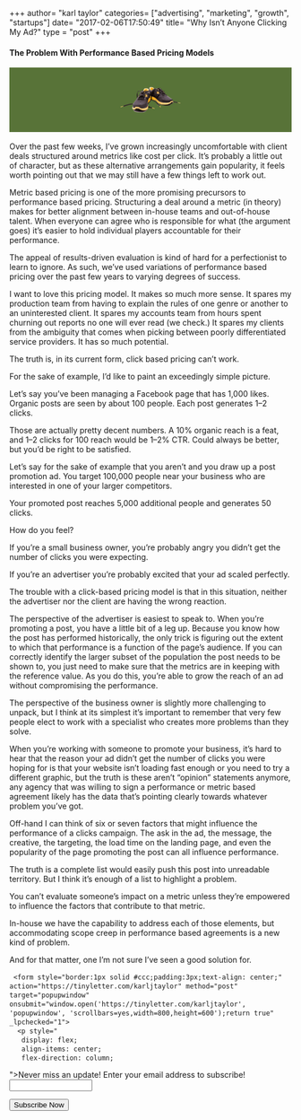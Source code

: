 +++
author= "karl taylor"
categories= ["advertising", "marketing", "growth", "startups"]
date= "2017-02-06T17:50:49"
title= "Why Isn’t Anyone Clicking My Ad?"
type = "post"
+++

 #### The Problem With Performance Based Pricing Models

  ![](https://raw.githubusercontent.com/karljtaylor/kjt/blog/content/assets/c2292-1tbxoqb8muuegx4wenv68zg.png)  


 Over the past few weeks, I’ve grown increasingly uncomfortable with client deals structured around metrics like cost per click. It’s probably a little out of character, but as these alternative arrangements gain popularity, it feels worth pointing out that we may still have a few things left to work out.

 Metric based pricing is one of the more promising precursors to performance based pricing. Structuring a deal around a metric (in theory) makes for better alignment between in-house teams and out-of-house talent. When everyone can agree who is responsible for what (the argument goes) it’s easier to hold individual players accountable for their performance.

 The appeal of results-driven evaluation is kind of hard for a perfectionist to learn to ignore. As such, we’ve used variations of performance based pricing over the past few years to varying degrees of success.

 I want to love this pricing model. It makes so much more sense. It spares my production team from having to explain the rules of one genre or another to an uninterested client. It spares my accounts team from hours spent churning out reports no one will ever read (we check.) It spares my clients from the ambiguity that comes when picking between poorly differentiated service providers. It has so much potential.

 The truth is, in its current form, click based pricing can’t work.

  For the sake of example, I’d like to paint an exceedingly simple picture.

 Let’s say you’ve been managing a Facebook page that has 1,000 likes. Organic posts are seen by about 100 people. Each post generates 1–2 clicks.

 Those are actually pretty decent numbers. A 10% organic reach is a feat, and 1–2 clicks for 100 reach would be 1–2% CTR. Could always be better, but you’d be right to be satisfied.

 Let’s say for the sake of example that you aren’t and you draw up a post promotion ad. You target 100,000 people near your business who are interested in one of your larger competitors.

 Your promoted post reaches 5,000 additional people and generates 50 clicks.

 How do you feel?

  If you’re a small business owner, you’re probably angry you didn’t get the number of clicks you were expecting.

 If you’re an advertiser you’re probably excited that your ad scaled perfectly.

  The trouble with a click-based pricing model is that in this situation, neither the advertiser nor the client are having the wrong reaction.

 The perspective of the advertiser is easiest to speak to. When you’re promoting a post, you have a little bit of a leg up. Because you know how the post has performed historically, the only trick is figuring out the extent to which that performance is a function of the page’s audience. If you can correctly identify the larger subset of the population the post needs to be shown to, you just need to make sure that the metrics are in keeping with the reference value. As you do this, you’re able to grow the reach of an ad without compromising the performance.

 The perspective of the business owner is slightly more challenging to unpack, but I think at its simplest it’s important to remember that very few people elect to work with a specialist who creates more problems than they solve.

 When you’re working with someone to promote your business, it’s hard to hear that the reason your ad didn’t get the number of clicks you were hoping for is that your website isn’t loading fast enough or you need to try a different graphic, but the truth is these aren’t “opinion” statements anymore, any agency that was willing to sign a performance or metric based agreement likely has the data that’s pointing clearly towards whatever problem you’ve got.

 Off-hand I can think of six or seven factors that might influence the performance of a clicks campaign. The ask in the ad, the message, the creative, the targeting, the load time on the landing page, and even the popularity of the page promoting the post can all influence performance.

 The truth is a complete list would easily push this post into unreadable territory. But I think it’s enough of a list to highlight a problem.

 You can’t evaluate someone’s impact on a metric unless they’re empowered to influence the factors that contribute to that metric.

 In-house we have the capability to address each of those elements, but accommodating scope creep in performance based agreements is a new kind of problem.

 And for that matter, one I’m not sure I’ve seen a good solution for.


     <form style="border:1px solid #ccc;padding:3px;text-align: center;" action="https://tinyletter.com/karljtaylor" method="post" target="popupwindow" onsubmit="window.open('https://tinyletter.com/karljtaylor', 'popupwindow', 'scrollbars=yes,width=800,height=600');return true" _lpchecked="1">
      <p style="
       display: flex;
       align-items: center;
       flex-direction: column;
   "><label for="tlemail">Never miss an update! Enter your email address to subscribe!</label>
        <input type="text" name="email" id="tlemail" style="
       width: 140px;
   "></p>
      <input type="hidden" value="1" name="embed"><input type="submit" value="Subscribe Now">
   </form>
